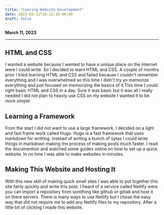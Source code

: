 ```yaml
---
title: "Learing Website Development"
date: 2023-03-11T16:12:10-08:00
draft: false 
---
```


**March 11, 2023**

***

## HTML and CSS

I wanted a website because I wanted to have a unique place on the internet were I could write. So I decided to learn HTML and CSS. A couple of months prior I tried learning HTML and CSS and failed because I couldn't remember everything and I was overwhelmed so this time I didn't try yo memorize everything and just focused on memorizing the basics of it.This time I could right basic HTML and CSS in a day. Sure it was basic but it was all I really needed I did not plan to heavly use CSS on my website I wanted it to be more simple.

## Learning a Framework

From the start I did not want to use a large framework, I decided on a light and fast frame work called Hugo. Hugo is a fast framework that uses markdown for writting. Instead of writing a bunch of sytax I could write things in markdown making the process of making posts much faster. I read the documention and watched some guides online on how to set up a quick website. In no time I was able to make websites in minutes. 

## Making This Website and Hosting It

With this new skill of making quick small sites I was able to put together this site fairly quickly and write this post. I heard of a service called Netlify were you can import a repository from somthing like github or gitlab and host it on there servers. There is many ways to use Netlify but I chose the easy way that did not require me to add any Netlify files to my repository. After a little bit of clicking I made this website.
